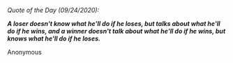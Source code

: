 *Quote of the Day (09/24/2020):*

_**A loser doesn't know what he'll do if he loses, but talks about what he'll do if he wins, and a winner doesn't talk about what he'll do if he wins, but knows what he'll do if he loses.**_

Anonymous